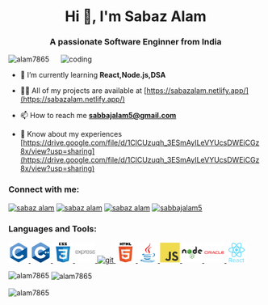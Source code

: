 <h1 align="center">Hi 👋, I'm Sabaz Alam</h1>
<h3 align="center">A passionate Software Enginner from India</h3>
<img align="right" alt="coding" width="400" src="https://user-images.githubusercontent.com/55389276/140866485-8fb1c876-9a8f-4d6a-98dc-08c4981eaf70.gif">
<p align="left"> <img src="https://komarev.com/ghpvc/?username=alam7865&label=Profile%20views&color=0e75b6&style=flat" alt="alam7865" /> </p>

- 🌱 I’m currently learning **React,Node.js,DSA**

- 👨‍💻 All of my projects are available at [https://sabazalam.netlify.app/](https://sabazalam.netlify.app/)

- 📫 How to reach me **sabbajalam5@gmail.com**

- 📄 Know about my experiences [https://drive.google.com/file/d/1ClCUzuqh_3ESmAyILeVYUcsDWEiCGz8x/view?usp=sharing](https://drive.google.com/file/d/1ClCUzuqh_3ESmAyILeVYUcsDWEiCGz8x/view?usp=sharing)

<h3 align="left">Connect with me:</h3>
<p align="left">
<a href="https://linkedin.com/in/sabaz alam" target="blank"><img align="center" src="https://raw.githubusercontent.com/rahuldkjain/github-profile-readme-generator/master/src/images/icons/Social/linked-in-alt.svg" alt="sabaz alam" height="30" width="40" /></a>
<a href="https://www.hackerrank.com/sabaz alam" target="blank"><img align="center" src="https://raw.githubusercontent.com/rahuldkjain/github-profile-readme-generator/master/src/images/icons/Social/hackerrank.svg" alt="sabaz alam" height="30" width="40" /></a>
<a href="https://www.leetcode.com/sabaz alam" target="blank"><img align="center" src="https://raw.githubusercontent.com/rahuldkjain/github-profile-readme-generator/master/src/images/icons/Social/leet-code.svg" alt="sabaz alam" height="30" width="40" /></a>
<a href="https://auth.geeksforgeeks.org/user/sabbajalam5" target="blank"><img align="center" src="https://raw.githubusercontent.com/rahuldkjain/github-profile-readme-generator/master/src/images/icons/Social/geeks-for-geeks.svg" alt="sabbajalam5" height="30" width="40" /></a>
</p>

<h3 align="left">Languages and Tools:</h3>
<p align="left"> <a href="https://www.cprogramming.com/" target="_blank" rel="noreferrer"> <img src="https://raw.githubusercontent.com/devicons/devicon/master/icons/c/c-original.svg" alt="c" width="40" height="40"/> </a> <a href="https://www.w3schools.com/cpp/" target="_blank" rel="noreferrer"> <img src="https://raw.githubusercontent.com/devicons/devicon/master/icons/cplusplus/cplusplus-original.svg" alt="cplusplus" width="40" height="40"/> </a> <a href="https://www.w3schools.com/css/" target="_blank" rel="noreferrer"> <img src="https://raw.githubusercontent.com/devicons/devicon/master/icons/css3/css3-original-wordmark.svg" alt="css3" width="40" height="40"/> </a> <a href="https://expressjs.com" target="_blank" rel="noreferrer"> <img src="https://raw.githubusercontent.com/devicons/devicon/master/icons/express/express-original-wordmark.svg" alt="express" width="40" height="40"/> </a> <a href="https://git-scm.com/" target="_blank" rel="noreferrer"> <img src="https://www.vectorlogo.zone/logos/git-scm/git-scm-icon.svg" alt="git" width="40" height="40"/> </a> <a href="https://www.w3.org/html/" target="_blank" rel="noreferrer"> <img src="https://raw.githubusercontent.com/devicons/devicon/master/icons/html5/html5-original-wordmark.svg" alt="html5" width="40" height="40"/> </a> <a href="https://www.java.com" target="_blank" rel="noreferrer"> <img src="https://raw.githubusercontent.com/devicons/devicon/master/icons/java/java-original.svg" alt="java" width="40" height="40"/> </a> <a href="https://developer.mozilla.org/en-US/docs/Web/JavaScript" target="_blank" rel="noreferrer"> <img src="https://raw.githubusercontent.com/devicons/devicon/master/icons/javascript/javascript-original.svg" alt="javascript" width="40" height="40"/> </a> <a href="https://nodejs.org" target="_blank" rel="noreferrer"> <img src="https://raw.githubusercontent.com/devicons/devicon/master/icons/nodejs/nodejs-original-wordmark.svg" alt="nodejs" width="40" height="40"/> </a> <a href="https://www.oracle.com/" target="_blank" rel="noreferrer"> <img src="https://raw.githubusercontent.com/devicons/devicon/master/icons/oracle/oracle-original.svg" alt="oracle" width="40" height="40"/> </a> <a href="https://reactjs.org/" target="_blank" rel="noreferrer"> <img src="https://raw.githubusercontent.com/devicons/devicon/master/icons/react/react-original-wordmark.svg" alt="react" width="40" height="40"/> </a> </p>

<p><img align="left" src="https://github-readme-stats.vercel.app/api/top-langs?username=alam7865&show_icons=true&locale=en&layout=compact" alt="alam7865" /></p>

<p>&nbsp;<img align="center" src="https://github-readme-stats.vercel.app/api?username=alam7865&show_icons=true&locale=en" alt="alam7865" /></p>

<p><img align="center" src="https://github-readme-streak-stats.herokuapp.com/?user=alam7865&" alt="alam7865" /></p>
